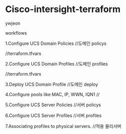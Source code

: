# Cisco-intersight-terraform
ywjeon




workflows


1.Configure UCS Domain Policies		//도메인 policys

//terraform.tfvars

2.Configure UCS Domain Profiles		//도메인 profiles

//terraform.tfvars

3.Deploy UCS Domain Profile			//도메인 deploy

4.Configure pools like MAC, IP, WWN, IQN1		//

5.Configure UCS Server Policies		//서버 policys

6.Configure UCS Server Profiles		//서버 profiles

7.Associating profiles to physical servers.  //적용 물리서버

